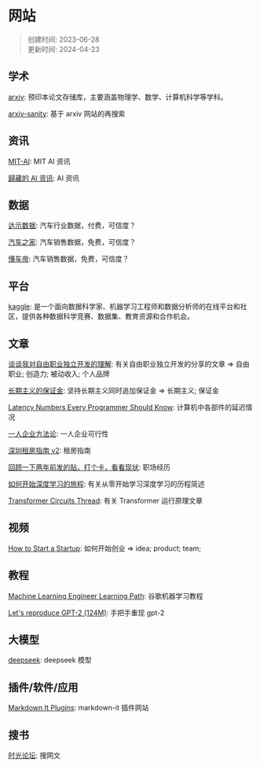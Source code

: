 # 网站
> 创建时间: 2023-06-28  
> 更新时间: 2024-04-23

## 学术

[arxiv](https://arxiv.org/): 预印本论文存储库，主要涵盖物理学、数学、计算机科学等学科。

[arxiv-sanity](https://arxiv-sanity-lite.com/): 基于 arxiv 网站的再搜索

## 资讯

[MIT-AI](https://news.mit.edu/topic/artificial-intelligence2): MIT AI 资讯

[歸藏的 AI 资讯](https://www.guizang.ai/): AI 资讯

## 数据

[达示数据](https://www.daas-auto.com/home): 汽车行业数据，付费，可信度？

[汽车之家](https://www.daas-auto.com/home): 汽车销售数据，免费，可信度？

[懂车帝](https://www.daas-auto.com/home): 汽车销售数据，免费，可信度？

## 平台

[kaggle](https://www.kaggle.com/): 是一个面向数据科学家、机器学习工程师和数据分析师的在线平台和社区，提供各种数据科学竞赛、数据集、教育资源和合作机会。

## 文章

[谈谈我对自由职业独立开发的理解](https://blog.axiaoxin.com/post/indiehacker-means/): 有关自由职业独立开发的分享的文章 => 自由职业; 创造力; 被动收入; 个人品牌

[长期主义的保证金](https://hyzhu.com/cn/2024/03/04/%E9%95%BF%E6%9C%9F%E4%B8%BB%E4%B9%89%E7%9A%84%E4%BF%9D%E8%AF%81%E9%87%91/): 坚持长期主义同时追加保证金 => 长期主义; 保证金

[Latency Numbers Every Programmer Should Know](https://colin-scott.github.io/personal_website/research/interactive_latency.html): 计算机中各部件的延迟情况

[一人企业方法论](https://github.com/easychen/one-person-businesses-methodology-v2.0?tab=readme-ov-file): 一人企业可行性

[深圳租房指南 v2](https://www.v2ex.com/t/1031215#reply104): 租房指南

[回顾一下两年前发的贴，打个卡，看看现状](https://www.v2ex.com/t/1031237#reply5): 职场经历

[如何开始深度学习的旅程](https://quail.ink/op7418/p/e5a682e4bd95e5bc80e5a78be6b7b1e5baa6e5ada6e4b9a0e79a84e69785e7a88b): 有关从零开始学习深度学习的历程简述

[Transformer Circuits Thread](https://transformer-circuits.pub/): 有关 Transformer 运行原理文章

## 视频

[How to Start a Startup](https://www.youtube.com/playlist?list=PL5q_lef6zVkaTY_cT1k7qFNF2TidHCe-1): 如何开始创业 => idea; product; team;

## 教程
[Machine Learning Engineer Learning Path](https://www.cloudskillsboost.google/paths/17): 谷歌机器学习教程

[Let's reproduce GPT-2 (124M)](https://www.youtube.com/watch?v=l8pRSuU81PU): 手把手重现 gpt-2

## 大模型
[deepseek](https://platform.deepseek.com/usage): deepseek 模型

## 插件/软件/应用
[Markdown It Plugins](https://mdit-plugins.github.io/): markdown-it 插件网站

## 搜书
[时光论坛](https://www.iiisg.com/): 搜网文